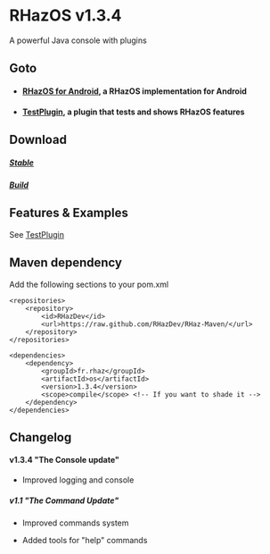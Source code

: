 # RHazOS v1.3.4

A powerful Java console with plugins 

## Goto

* #### [RHazOS for Android](https://github.com/RHazDev/RHazOS-Android), a RHazOS implementation for Android

* #### [TestPlugin](https://github.com/RHazDev/TestPlugin), a plugin that tests and shows RHazOS features

## Download

##### [Stable](https://github.com/RHazDev/RHazOS/releases)

##### [Build](https://github.com/RHazDev/RHazOS/tree/master/target)

## Features & Examples

See [TestPlugin](https://github.com/RHazDev/TestPlugin)

## Maven dependency

Add the following sections to your pom.xml

```
<repositories>
	<repository>
		<id>RHazDev</id>
		<url>https://raw.github.com/RHazDev/RHaz-Maven/</url>
	</repository>
</repositories>

<dependencies>
	<dependency>
		<groupId>fr.rhaz</groupId>
		<artifactId>os</artifactId>
		<version>1.3.4</version>
		<scope>compile</scope> <!-- If you want to shade it -->
	</dependency>
</dependencies>
```

## Changelog

#### v1.3.4 "The Console update"

* Improved logging and console

##### v1.1 "The Command Update"

* Improved commands system

* Added tools for "help" commands